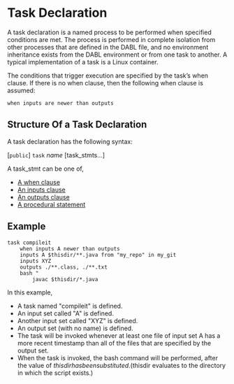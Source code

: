 # Task Declaration
A task declaration is a named process to be performed when specified conditions
are met. The process is performed in complete isolation from other processes
that are defined in the DABL file, and no environment inheritance exists from
the DABL environment or from one task to another. A typical implementation of
a task is a Linux container.

The conditions that trigger execution are specified by the task’s when clause.
If there is no when clause, then the following when clause is assumed:
```
when inputs are newer than outputs
```
## Structure Of a Task Declaration

A task declaration has the following syntax:

  [`public`] `task` *name* [task_stmts...]

A task_stmt can be one of,

* [A when clause](when_clause.md)
* [An inputs clause](inputs_clause.md)
* [An outputs clause](outputs_clause.md)
* [A procedural statement](procedural_stmt.md)


## Example

```
task compileit
    when inputs A newer than outputs
    inputs A $thisdir/**.java from "my_repo" in my_git
    inputs XYZ
    outputs ./**.class, ./**.txt
    bash "
        javac $thisdir/*.java
```

In this example,

* A task named "compileit" is defined.
* An input set called "A" is defined.
* Another input set called "XYZ" is defined.
* An output set (with no name) is defined.
* The task will be invoked whenever at least one file of input set A has a more recent
timestamp than all of the files that are specified by the output set.
* When the task is invoked, the bash command will be performed, after the value
of $thisdir has been substituted. ($thisdir evaluates to the directory in which
the script exists.)
